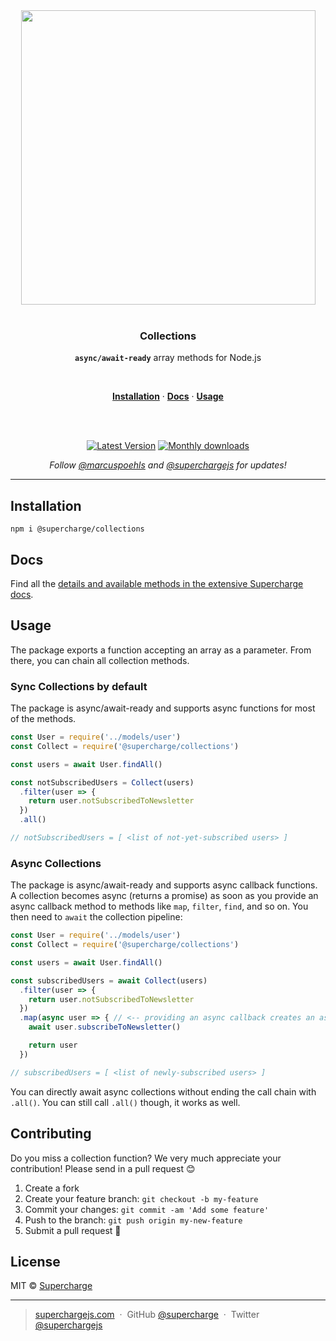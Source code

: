 <div align="center">
  <a href="https://superchargejs.com">
    <img width="471" style="max-width:100%;" src="https://superchargejs.com/images/supercharge-text.svg" />
  </a>
  <br/>
  <br/>
  <p>
    <h3>Collections</h3>
  </p>
  <p>
    <strong><code>async/await-ready</code></strong> array methods for Node.js
  </p>
  <br/>
  <p>
    <a href="#installation"><strong>Installation</strong></a> ·
    <a href="#Docs"><strong>Docs</strong></a> ·
    <a href="#usage"><strong>Usage</strong></a>
  </p>
  <br/>
  <br/>
  <p>
    <a href="https://www.npmjs.com/package/@supercharge/collections"><img src="https://img.shields.io/npm/v/@supercharge/collections.svg" alt="Latest Version"></a>
    <a href="https://www.npmjs.com/package/@supercharge/collections"><img src="https://img.shields.io/npm/dm/@supercharge/collections.svg" alt="Monthly downloads"></a>
  </p>
  <p>
    <em>Follow <a href="http://twitter.com/marcuspoehls">@marcuspoehls</a> and <a href="http://twitter.com/superchargejs">@superchargejs</a> for updates!</em>
  </p>
</div>

---

## Installation

```
npm i @supercharge/collections
```


## Docs
Find all the [details and available methods in the extensive Supercharge docs](https://superchargejs.com/docs/collections).


## Usage
The package exports a function accepting an array as a parameter. From there, you can chain all collection methods.


### Sync Collections by default
The package is async/await-ready and supports async functions for most of the methods.

```js
const User = require('../models/user')
const Collect = require('@supercharge/collections')

const users = await User.findAll()

const notSubscribedUsers = Collect(users)
  .filter(user => {
    return user.notSubscribedToNewsletter
  })
  .all()

// notSubscribedUsers = [ <list of not-yet-subscribed users> ]
```


### Async Collections
The package is async/await-ready and supports async callback functions. A collection becomes async (returns a promise) as soon as you provide an async callback method to methods like `map`, `filter`, `find`, and so on. You then need to `await` the collection pipeline:

```js
const User = require('../models/user')
const Collect = require('@supercharge/collections')

const users = await User.findAll()

const subscribedUsers = await Collect(users)
  .filter(user => {
    return user.notSubscribedToNewsletter
  })
  .map(async user => { // <-- providing an async callback creates an async collection that you need to `await`
    await user.subscribeToNewsletter()

    return user
  })

// subscribedUsers = [ <list of newly-subscribed users> ]
```

You can directly await async collections without ending the call chain with `.all()`. You can still call `.all()` though, it works as well.


## Contributing
Do you miss a collection function? We very much appreciate your contribution! Please send in a pull request 😊

1.  Create a fork
2.  Create your feature branch: `git checkout -b my-feature`
3.  Commit your changes: `git commit -am 'Add some feature'`
4.  Push to the branch: `git push origin my-new-feature`
5.  Submit a pull request 🚀


## License
MIT © [Supercharge](https://superchargejs.com)

---

> [superchargejs.com](https://superchargejs.com) &nbsp;&middot;&nbsp;
> GitHub [@supercharge](https://github.com/supercharge/) &nbsp;&middot;&nbsp;
> Twitter [@superchargejs](https://twitter.com/superchargejs)
